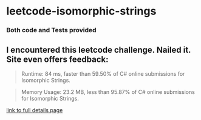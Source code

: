# leetcode-isomorphic-strings
### Both code and Tests provided

## I encountered this leetcode challenge. Nailed it. Site even offers feedback: 

> Runtime: 84 ms, faster than 59.50% of C# online submissions for Isomorphic Strings.

> Memory Usage: 23.2 MB, less than 95.87% of C# online submissions for Isomorphic Strings.

[link to full details page](https://leetcode.com/submissions/detail/381723656/?fbclid=IwAR1RUQ-kuH3dUNeHAQsp5MJGa10J_JQoVWqxRjGWr_49UMCurgkGnrG50zc)